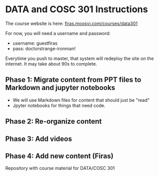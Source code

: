 # DATA and COSC 301 Instructions

The course website is here: [firas.moosvi.com/courses/data301](firas.moosvi.com/courses/data301)

For now, you will need a username and password:

- username: guestfiras
- pass: doctorstrange-ironman!

Everytime you push to master, that system will redeploy the site on the internet.
It may take about 90s to complete.

## Phase 1: Migrate content from PPT files to Markdown and jupyter notebooks

- We will use Markdown files for content that should just be "read"
- Jpyter notebooks for things that need code.

## Phase 2: Re-organize content 

## Phase 3: Add videos

## Phase 4: Add new content (Firas)
Repository with course material for DATA/COSC 301
